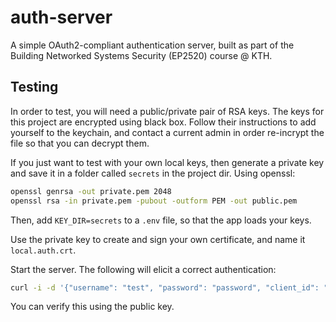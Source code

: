 # auth-server
A simple OAuth2-compliant authentication server, built as part of the Building Networked Systems Security (EP2520) course @ KTH. 

## Testing
In order to test, you will need a public/private pair of RSA keys. The keys for this project are encrypted using black box. 
Follow their instructions to add yourself to the keychain, and contact a current admin in order re-incrypt the file so that you can decrypt them. 


If you just want to test with your own local keys, then generate a private key and save it in a folder called `secrets` in the project dir. Using openssl:
```bash
openssl genrsa -out private.pem 2048
openssl rsa -in private.pem -pubout -outform PEM -out public.pem
```
Then, add `KEY_DIR=secrets` to a `.env` file, so that the app loads your keys. 

Use the private key to create and sign your own certificate, and name it `local.auth.crt`. 

Start the server. The following will elicit a correct authentication: 

``` bash
curl -i -d '{"username": "test", "password": "password", "client_id": "test_client", "client_secret": "secret", "grant_type":"password"}' -H "Content-Type: application/json" http://localhost:3000/auth 
```
You can verify this using the public key. 






